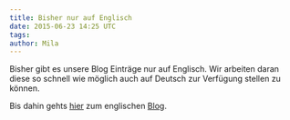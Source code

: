 ```yaml
---
title: Bisher nur auf Englisch
date: 2015-06-23 14:25 UTC
tags:
author: Mila
---
```

Bisher gibt es unsere Blog Einträge nur auf Englisch. Wir arbeiten daran diese so schnell wie möglich auch auf Deutsch zur Verfügung stellen zu können.  

Bis dahin gehts [hier](/blog/) zum englischen [Blog](/blog/).
